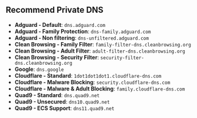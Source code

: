## Recommend Private DNS

- **Adguard - Default**: `dns.adguard.com`
- **Adguard - Family Protection**: `dns-family.adguard.com`
- **Adguard - Non filtering**: `dns-unfiltered.adguard.com`
- **Clean Browsing - Family Filter**: `family-filter-dns.cleanbrowsing.org`
- **Clean Browsing - Adult Filter**: `adult-filter-dns.cleanbrowsing.org`
- **Clean Browsing - Security Filter**: `security-filter-dns.cleanbrowsing.org`
- **Google**: `dns.google`
- **Cloudflare - Standard**: `1dot1dot1dot1.cloudflare-dns.com`
- **Cloudflare - Malware Blocking**: `security.cloudflare-dns.com`
- **Cloudflare - Malware & Adult Blocking**: `family.cloudflare-dns.com`
- **Quad9 - Standard**: `dns.quad9.net`
- **Quad9 - Unsecured**: `dns10.quad9.net`
- **Quad9 - ECS Support**: `dns11.quad9.net`
